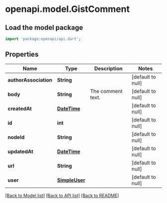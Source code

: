 # openapi.model.GistComment

## Load the model package
```dart
import 'package:openapi/api.dart';
```

## Properties
Name | Type | Description | Notes
------------ | ------------- | ------------- | -------------
**authorAssociation** | **String** |  | [default to null]
**body** | **String** | The comment text. | [default to null]
**createdAt** | [**DateTime**](DateTime.md) |  | [default to null]
**id** | **int** |  | [default to null]
**nodeId** | **String** |  | [default to null]
**updatedAt** | [**DateTime**](DateTime.md) |  | [default to null]
**url** | **String** |  | [default to null]
**user** | [**SimpleUser**](SimpleUser.md) |  | [default to null]

[[Back to Model list]](../README.md#documentation-for-models) [[Back to API list]](../README.md#documentation-for-api-endpoints) [[Back to README]](../README.md)


